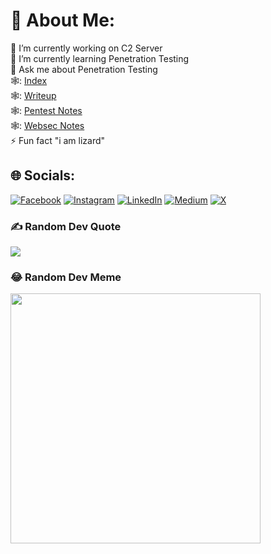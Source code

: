 # 💫 About Me:
🔭 I’m currently working on C2 Server<br>🌱 I’m currently learning Penetration Testing<br>💬 Ask me about Penetration Testing<br>🕸️: [Index](https://raunak-neupane.com.np/) <br>🕸️: [Writeup](https://writeup.raunak-neupane.com.np/) <br>🕸️: [Pentest Notes](https://pentest.raunak-neupane.com.np/) <br>🕸️: [Websec Notes](https://websec.raunak-neupane.com.np/) <br>⚡ Fun fact "i am lizard"

## 🌐 Socials:
[![Facebook](https://img.shields.io/badge/Facebook-%231877F2.svg?logo=Facebook&logoColor=white)](https://facebook.com/raunakneupane) [![Instagram](https://img.shields.io/badge/Instagram-%23E4405F.svg?logo=Instagram&logoColor=white)](https://instagram.com/rezydev) [![LinkedIn](https://img.shields.io/badge/LinkedIn-%230077B5.svg?logo=linkedin&logoColor=white)](https://linkedin.com/in/rezydev) [![Medium](https://img.shields.io/badge/Medium-12100E?logo=medium&logoColor=white)](https://medium.com/@rezydev) [![X](https://img.shields.io/badge/X-black.svg?logo=X&logoColor=white)](https://x.com/rezydev) 

### ✍️ Random Dev Quote
![](https://quotes-github-readme.vercel.app/api?type=horizontal&theme=radical)

### 😂 Random Dev Meme
<img src='https://randommeme-five.vercel.app/' style="height: 400px;"/>
